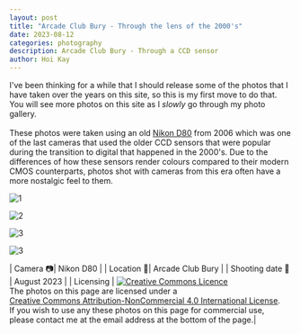 ```yaml
---
layout: post
title: "Arcade Club Bury - Through the lens of the 2000's"
date: 2023-08-12
categories: photography
description: Arcade Club Bury - Through a CCD sensor
author: Hoi Kay
---
```

I've been thinking for a while that I should release some of the photos that I have taken over the years on this site, so this is my first move to do that. You will see more photos on this site as I *slowly* go through my photo gallery. <br>
<br>
These photos were taken using an old [Nikon D80](https://www.dpreview.com/reviews/nikond80) from 2006 which was one of the last cameras that used the older CCD sensors that were popular during the transition to digital that happened in the 2000's. Due to the differences of how these sensors render colours compared to their modern CMOS counterparts, photos shot with cameras from this era often have a more nostalgic feel to them. <br>

![1]({{site.github.url}}/assets/photos/webDSC_0052.jpg) <br>

![2]({{site.github.url}}/assets/photos/webDSC_0060.jpg) <br>

![3]({{site.github.url}}/assets/photos/webDSC_0071.jpg) <br>

![3]({{site.github.url}}/assets/photos/webDSC_0101.jpg) <br>

| Camera 📷| Nikon D80 |
| Location 📌| Arcade Club Bury |
| Shooting date 📅 | August 2023 |
| Licensing | <a rel="license" href="http://creativecommons.org/licenses/by-nc/4.0/"><img alt="Creative Commons Licence" style="border-width:0" src="https://i.creativecommons.org/l/by-nc/4.0/88x31.png" /></a><br />The photos on this page are licensed under a<br> <a rel="license" href="http://creativecommons.org/licenses/by-nc/4.0/">Creative Commons Attribution-NonCommercial 4.0 International License</a>. <br> If you wish to use any these photos on this page for commercial use, <br>please contact me at the email address at the bottom of the page.|